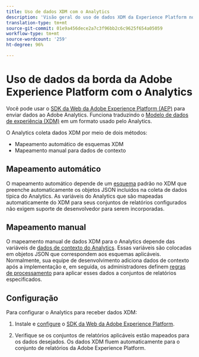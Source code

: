 ```yaml
---
title: Uso de dados XDM com o Analytics
description: 'Visão geral do uso de dados XDM da Experience Platform no Adobe Analytics '
translation-type: tm+mt
source-git-commit: 01e9a456dece2a7c3f96bb2c6c9625f654a05059
workflow-type: tm+mt
source-wordcount: '259'
ht-degree: 96%

---
```



# Uso de dados da borda da Adobe Experience Platform com o Analytics

Você pode usar o [SDK da Web da Adobe Experience Platform (AEP)](https://docs.adobe.com/content/help/pt-BR/launch/using/extensions-ref/adobe-extension/aep-extension/overview.html) para enviar dados ao Adobe Analytics. Funciona traduzindo o [Modelo de dados de experiência (XDM)](https://docs.adobe.com/content/help/pt-BR/experience-platform/xdm/home.html) em um formato usado pelo Analytics.

O Analytics coleta dados XDM por meio de dois métodos:

* Mapeamento automático de esquemas XDM
* Mapeamento manual para dados de contexto

## Mapeamento automático

O mapeamento automático depende de um [esquema](https://docs.adobe.com/content/help/pt-BR/experience-platform/xdm/schema/composition.html) padrão no XDM que preenche automaticamente os objetos JSON incluídos na coleta de dados típica do Analytics. As variáveis do Analytics que são mapeadas automaticamente do XDM para seus conjuntos de relatórios configurados não exigem suporte de desenvolvedor para serem incorporadas.

## Mapeamento manual

[](xdm-manual.md)O mapeamento manual de dados XDM para o Analytics depende das variáveis de [dados de contexto do Analytics](../vars/page-vars/contextdata.md). Essas variáveis são colocadas em objetos JSON que correspondem aos esquemas aplicáveis. Normalmente, sua equipe de desenvolvimento adiciona dados de contexto após a implementação e, em seguida, os administradores definem [regras de processamento](/help/admin/admin/c-processing-rules/c-processing-rules-configuration/t-processing-rules.md) para aplicar esses dados a conjuntos de relatórios especificados.

## Configuração

Para configurar o Analytics para receber dados XDM:

1. Instale e [configure](https://docs.adobe.com/content/help/pt-BR/experience-platform/edge/fundamentals/configuring-the-sdk.html) o [SDK da Web da Adobe Experience Platform](https://docs.adobe.com/content/help/pt-BR/experience-platform/edge/fundamentals/installing-the-sdk.html).

2. Verifique se os conjuntos de relatórios aplicáveis estão mapeados para os dados desejados. Os dados XDM fluem automaticamente para o conjunto de relatórios da Adobe Experience Platform.
